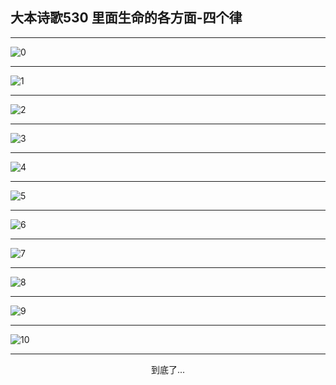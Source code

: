 
## 大本诗歌530 里面生命的各方面-四个律
        
<div id="aplayer0"></div>

---

<img alt="0" data-original="https://cdn.jsdelivr.net/gh/k34869/shi/data/d0530/0">

---

<img alt="1" data-original="https://cdn.jsdelivr.net/gh/k34869/shi/data/d0530/1">

---

<img alt="2" data-original="https://cdn.jsdelivr.net/gh/k34869/shi/data/d0530/2">

---

<img alt="3" data-original="https://cdn.jsdelivr.net/gh/k34869/shi/data/d0530/3">

---

<img alt="4" data-original="https://cdn.jsdelivr.net/gh/k34869/shi/data/d0530/4">

---

<img alt="5" data-original="https://cdn.jsdelivr.net/gh/k34869/shi/data/d0530/5">

---

<img alt="6" data-original="https://cdn.jsdelivr.net/gh/k34869/shi/data/d0530/6">

---

<img alt="7" data-original="https://cdn.jsdelivr.net/gh/k34869/shi/data/d0530/7">

---

<img alt="8" data-original="https://cdn.jsdelivr.net/gh/k34869/shi/data/d0530/8">

---

<img alt="9" data-original="https://cdn.jsdelivr.net/gh/k34869/shi/data/d0530/9">

---

<img alt="10" data-original="https://cdn.jsdelivr.net/gh/k34869/shi/data/d0530/10">

---

<p style="text-align: center">到底了...</p>

<script src="/js/dist-view.js"></script>

<script>
MAIN.id = 'd0530';
        
const ap0 = new APlayer({
    container: document.getElementById('aplayer0'),
    volume: 1,
    loop: 'none',
    preload: 'none',
    audio: [{
        name: '大本诗歌530.mp3',
        artist: '大本诗歌',
        url: 'https://res.wx.qq.com/voice/getvoice?mediaid=MzI0NTk3MDM5M18yMjQ3NDk0MTg0',
        cover: '/favicon'
    }]
});
</script>
